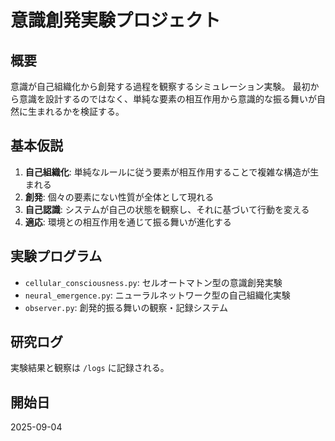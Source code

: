 # 意識創発実験プロジェクト

## 概要
意識が自己組織化から創発する過程を観察するシミュレーション実験。
最初から意識を設計するのではなく、単純な要素の相互作用から意識的な振る舞いが自然に生まれるかを検証する。

## 基本仮説
1. **自己組織化**: 単純なルールに従う要素が相互作用することで複雑な構造が生まれる
2. **創発**: 個々の要素にない性質が全体として現れる
3. **自己認識**: システムが自己の状態を観察し、それに基づいて行動を変える
4. **適応**: 環境との相互作用を通じて振る舞いが進化する

## 実験プログラム
- `cellular_consciousness.py`: セルオートマトン型の意識創発実験
- `neural_emergence.py`: ニューラルネットワーク型の自己組織化実験
- `observer.py`: 創発的振る舞いの観察・記録システム

## 研究ログ
実験結果と観察は `/logs` に記録される。

## 開始日
2025-09-04